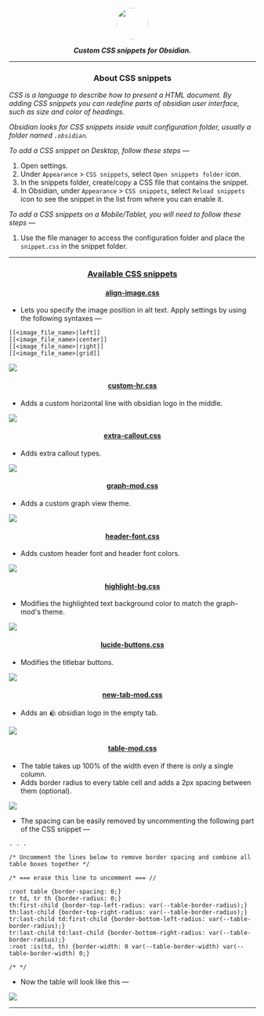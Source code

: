 <p align="center">
  <img src="./images/ob-icon.png" width="64px" style="border-radius:50%;">
</p>

<p align="center">
  <i><b>Custom CSS snippets for Obsidian.</b></i>
</p>

---

<h3 align="center">About CSS snippets</h3>

_CSS is a language to describe how to present a HTML document. By adding CSS snippets you can redefine parts of obsidian user interface, such as size and color of headings._

_Obsidian looks for CSS snippets inside vault configuration folder, usually a folder named `.obsidian`._

_To add a CSS snippet on Desktop, follow these steps —_

1. Open settings.
2. Under `Appearance` > `CSS snippets`, select `Open snippets folder` icon.
3. In the snippets folder, create/copy a CSS file that contains the snippet.
4. In Obsidian, under `Appearance` > `CSS snippets`, select `Reload snippets` icon to see the snippet in the list from where you can enable it.

_To add a CSS snippets on a Mobile/Tablet, you will need to follow these steps —_

1. Use the file manager to access the configuration folder and place the `snippet.css` in the snippet folder.

---

<h3 align="center"><u>Available CSS snippets</u></h3>

<section>
  <h4 align="center">
    <a href="./snippets/align-image.css">align-image.css</a>
  </h4>
  <ul>
    <li>Lets you specify the image position in alt text. Apply settings by using the following syntaxes —</li>
  </ul>

```
[[<image_file_name>|left]]
[[<image_file_name>|center]]
[[<image_file_name>|right]]
[[<image_file_name>|grid]]
```

  <img src="./images/align-image.png">
</section>

<section>
  <h4 align="center">
    <a href="./snippets/custom-hr.css">custom-hr.css</a>
  </h4>
  <ul>
    <li>Adds a custom horizontal line with obsidian logo in the middle.</li>
  </ul>
  <img src="./images/custom-hr.png">
</section>

<section>
  <h4 align="center">
    <a href="./snippets/extra-callout.css">extra-callout.css</a>
  </h4>
  <ul>
    <li>Adds extra callout types.</li>
  </ul>
  <img src="./images/extra-callout.png">
</section>

<section>
  <h4 align="center">
    <a href="./snippets/graph-mod.css">graph-mod.css</a>
  </h4>
  <ul>
    <li>Adds a custom graph view theme.</li>
  </ul>
  <img src="./images/graph-mod.png">
</section>

<section>
  <h4 align="center">
    <a href="./snippets/header-font.css">header-font.css</a>
  </h4>
  <ul>
    <li>Adds custom header font and header font colors.</li>
  </ul>
  <img src="./images/header-font.png">
</section>

<section>
  <h4 align="center">
    <a href="./snippets/highlight-bg.css">highlight-bg.css</a>
  </h4>
  <ul>
    <li>Modifies the highlighted text background color to match the graph-mod's theme.</li>
  </ul>
  <img src="./images/highlight-bg.png">
</section>

<section>
  <h4 align="center">
    <a href="./snippets/lucide-buttons.css">lucide-buttons.css</a>
  </h4>
  <ul>
    <li>Modifies the titlebar buttons.</li>
  </ul>
  <img src="./images/lucide-buttons.png">
</section>

<section>
  <h4 align="center">
    <a href="./snippets/new-tab-mod.css">new-tab-mod.css</a>
  </h4>
  <ul>
    <li>Adds an 🪨 obsidian logo in the empty tab.</li>
  </ul>
  <img src="./images/new-tab-mod.png">
</section>

<section>
  <h4 align="center">
    <a href="./snippets/table-mod.css">table-mod.css</a>
  </h4>
  <ul>
    <li>The table takes up 100% of the width even if there is only a single column.</li>
    <li>Adds border radius to every table cell and adds a 2px spacing between them (optional).</li>
  </ul>
  <img src="./images/table-mod-1.png">
  <ul>
    <li>The spacing can be easily removed by uncommenting the following part of the CSS snippet —</li>
  </ul>

```
. . .

/* Uncomment the lines below to remove border spacing and combine all table boxes together */

/* === erase this line to uncomment === //

:root table {border-spacing: 0;}
tr td, tr th {border-radius: 0;}
th:first-child {border-top-left-radius: var(--table-border-radius);}
th:last-child {border-top-right-radius: var(--table-border-radius);}
tr:last-child td:first-child {border-bottom-left-radius: var(--table-border-radius);}
tr:last-child td:last-child {border-bottom-right-radius: var(--table-border-radius);}
:root :is(td, th) {border-width: 0 var(--table-border-width) var(--table-border-width) 0;}

/* */
```

  <ul>
    <li>Now the table will look like this —</li>
  </ul>
  <img src="./images/table-mod-2.png">
</section>

---
